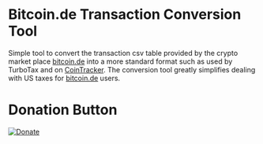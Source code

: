 # Bitcoin.de Transaction Conversion Tool

Simple tool to convert the transaction csv table provided by the crypto market place [bitcoin.de](https://www.bitcoin.de/en) into a more standard format such as used by TurboTax and on [CoinTracker](https://www.cointracker.io/).
The conversion tool greatly simplifies dealing with US taxes for [bitcoin.de](https://www.bitcoin.de/en) users.

# Donation Button

[![Donate](https://img.shields.io/badge/Donate-PayPal-green.svg)](https://www.paypal.com/donate/?hosted_button_id=KDDKU6QJHQLL6)
